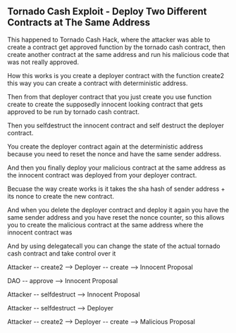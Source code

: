 <h2>Tornado Cash Exploit - Deploy Two Different Contracts at The Same Address</h2>
<p>This happened to Tornado Cash Hack, where the attacker was able to create a contract get approved function by the tornado cash contract, then create another contract at the same address and run his malicious code that was not really approved.</p>
<p>How this works is you create a deployer contract with the function create2 this way you can create a contract with deterministic address.</p>
<p>Then from that deployer contract that you just create you use function create to create the supposedly innocent looking contract that gets approved to be run by tornado cash contract.</p>
<p>Then you selfdestruct the innocent contract and self destruct the deployer contract.</p>
<p>You create the deployer contract again at the deterministic address because you need to reset the nonce and have the same sender address.</p>
<p>And then you finally deploy your malicious contract at the same address as the innocent contract was deployed from your deployer contract.</p>
<p>Becuase the way create works is it takes the sha hash of sender address + its nonce to create the new contract.</p>
<p>And when you delete the deployer contract and deploy it again you have the same sender address and you have reset the nonce counter, so this allows you to create the malicious contract at the same address where the innocent contract was</p>
<p>And by using delegatecall you can change the state of the actual tornado cash contract and take control over it</p>
<p>Attacker -- create2 --> Deployer -- create --> Innocent Proposal</p>
<p>DAO -- approve --> Innocent Proposal</p>
<p>Attacker -- selfdestruct --> Innocent Proposal</p>
<p>Attacker -- selfdestruct --> Deployer</p>
<p>Attacker -- create2 --> Deployer -- create --> Malicious Proposal</p>
